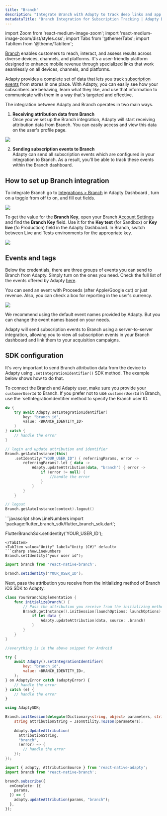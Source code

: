 ```yaml
---
title: "Branch"
description: "Integrate Branch with Adapty to track deep links and app conversions."
metadataTitle: "Branch Integration for Subscription Tracking | Adapty Docs"
---
```


import Zoom from 'react-medium-image-zoom';
import 'react-medium-image-zoom/dist/styles.css';
import Tabs from '@theme/Tabs';
import TabItem from '@theme/TabItem';

[Branch](https://www.branch.io/) enables customers to reach, interact, and assess results across diverse devices, channels, and platforms. It's a user-friendly platform designed to enhance mobile revenue through specialized links that work seamlessly on all devices, channels, and platforms.

Adapty provides a complete set of data that lets you track [subscription events](events) from stores in one place. With Adapty, you can easily see how your subscribers are behaving, learn what they like, and use that information to communicate with them in a way that's targeted and effective. 

The integration between Adapty and Branch operates in two main ways.

1. **Receiving attribution data from Branch**  
   Once you've set up the Branch integration, Adapty will start receiving attribution data from Branch. You can easily access and view this data on the user's profile page.


<Zoom>
  <img src={require('./img/49f4aa7-CleanShot_2023-08-11_at_17.36.072x.webp').default}
  style={{
    border: '1px solid #727272', /* border width and color */
    width: '700px', /* image width */
    display: 'block', /* for alignment */
    margin: '0 auto' /* center alignment */
  }}
/>
</Zoom>





2. **Sending subscription events to Branch**  
   Adapty can send all subscription events which are configured in your integration to Branch. As a result, you'll be able to track these events within the Branch dashboard. 

## How to set up Branch integration

To integrate Branch go to [Integrations > Branch](https://app.adapty.io/integrations/branch) in Adapty Dashboard , turn on a toggle from off to on, and fill out fields.


<Zoom>
  <img src={require('./img/817a051-CleanShot_2023-08-11_at_15.54.372x.webp').default}
  style={{
    border: '1px solid #727272', /* border width and color */
    width: '700px', /* image width */
    display: 'block', /* for alignment */
    margin: '0 auto' /* center alignment */
  }}
/>
</Zoom>





To get the value for the **Branch Key**,  open your Branch [Account Settings](https://dashboard.branch.io/account-settings/profile) and find the **Branch Key** field. Use it for the **Key test** (for Sandbox) or **Key live** (fo Production) field in the Adapty Dashboard. In Branch, switch between Live and Tests environments for the appropriate key.


<Zoom>
  <img src={require('./img/130e58b-CleanShot_2023-08-11_at_15.24.162x.webp').default}
  style={{
    border: '1px solid #727272', /* border width and color */
    width: '700px', /* image width */
    display: 'block', /* for alignment */
    margin: '0 auto' /* center alignment */
  }}
/>
</Zoom>





## Events and tags

Below the credentials, there are three groups of events you can send to Branch from Adapty. Simply turn on the ones you need. Check the full list of the events offered by Adapty [here](events).

You can send an event with Proceeds \(after Apple/Google cut\) or just revenue. Also, you can check a box for reporting in the user's currency.


<Zoom>
  <img src={require('./img/a645cf8-CleanShot_2023-08-11_at_15.18.282x.webp').default}
  style={{
    border: '1px solid #727272', /* border width and color */
    width: '700px', /* image width */
    display: 'block', /* for alignment */
    margin: '0 auto' /* center alignment */
  }}
/>
</Zoom>





We recommend using the default event names provided by Adapty. But you can change the event names based on your needs.

Adapty will send subscription events to Branch using a server-to-server integration, allowing you to view all subscription events in your Branch dashboard and link them to your acquisition campaigns. 

## SDK configuration

It's very important to send Branch attribution data from the device to Adapty using `.setIntegrationIdentifier()` SDK method. The example below shows how to do that.

To connect the Branch and Adapty user, make sure you provide your `customerUserId` to Branch. If you prefer not to use `customerUserId` in Branch, use the `setIntegrationIdentifier method to specify the Branch user ID.

<Tabs groupId="branch">
<TabItem value="Swift" label="iOS (Swift)" default>

```swift showLineNumbers
do {
    try await Adapty.setIntegrationIdentifier(
        key: "branch_id", 
        value: <BRANCH_IDENTITY_ID>
    )
} catch {
    // handle the error
}
```
</TabItem>
<TabItem value="kotlin" label="Android (Kotlin)" default>

```kotlin showLineNumbers
// login and update attribution and identifier
Branch.getAutoInstance(this)
    .setIdentity("YOUR_USER_ID") { referringParams, error ->
        referringParams?.let { data ->
            Adapty.updateAttribution(data, "branch") { error ->
                if (error != null) {
                    //handle the error
                }
            }
        }
    }

// logout
Branch.getAutoInstance(context).logout()
```
</TabItem>
<TabItem value="Flutter" label="Flutter" default>
```javascript showLineNumbers
import 'package:flutter_branch_sdk/flutter_branch_sdk.dart';

FlutterBranchSdk.setIdentity('YOUR_USER_ID');
```
</TabItem>
<TabItem value="Unity" label="Unity (C#)" default>
```csharp showLineNumbers
Branch.setIdentity("your user id");
```
</TabItem>
<TabItem value="RN" label="React Native (TS)" default>

```typescript showLineNumbers
import branch from 'react-native-branch';

branch.setIdentity('YOUR_USER_ID');
```

</TabItem>
</Tabs>

Next, pass the attribution you receive from the initializing method of Branch iOS SDK to Adapty.

<Tabs>
<TabItem value="Swift" label="iOS (Swift)" default>

```swift showLineNumbers
class YourBranchImplementation {
    func initializeBranch() {
        // Pass the attribution you receive from the initializing method of Branch iOS SDK to Adapty.
        Branch.getInstance().initSession(launchOptions: launchOptions) { (data, error) in
            if let data {
                Adapty.updateAttribution(data, source: .branch)
            }
        }
    }
}

```
</TabItem>
<TabItem value="kotlin" label="Android (Kotlin)" default>

```kotlin showLineNumbers
//everything is in the above snippet for Android
```
</TabItem>
<TabItem value="Flutter" label="Flutter (Dart)" default>

```javascript showLineNumbers
try {
    await Adapty().setIntegrationIdentifier(
        key: "branch_id", 
        value: <BRANCH_IDENTITY_ID>,
    );
} on AdaptyError catch (adaptyError) {
    // handle the error
} catch (e) {
    // handle the error
}
```
</TabItem>
<TabItem value="Unity" label="Unity (C#)" default>

```csharp showLineNumbers
using AdaptySDK;

Branch.initSession(delegate(Dictionary<string, object> parameters, string error) {
    string attributionString = JsonUtility.ToJson(parameters);
    
    Adapty.UpdateAttribution(
      attributionString, 
      "branch", 
      (error) => {
        // handle the error
    });
});
```
</TabItem>
<TabItem value="RN" label="React Native (TS)" default>

```typescript showLineNumbers
import { adapty, AttributionSource } from 'react-native-adapty';
import branch from 'react-native-branch';

branch.subscribe({
  enComplete: ({
    params,
  }) => {
    adapty.updateAttribution(params, "branch");
  },
});
```
</TabItem>
</Tabs>